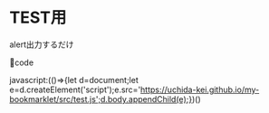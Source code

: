 # TEST用
alert出力するだけ

🔽code

javascript:(()=>{let d=document;let e=d.createElement('script');e.src='https://uchida-kei.github.io/my-bookmarklet/src/test.js';d.body.appendChild(e);})()